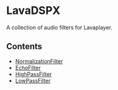 # LavaDSPX
A collection of audio filters for Lavaplayer.

Contents
--------
- [NormalizationFilter](/main/src/main/java/me/devoxin/lavadspx/NormalizationFilter.java)
- [EchoFilter](/main/src/main/java/me/devoxin/lavadspx/EchoFilter.java)
- [HighPassFilter](/main/src/main/java/me/devoxin/lavadspx/HighPassFilter.java)
- [LowPassFilter](/main/src/main/java/me/devoxin/lavadspx/LowPassFilter.java)

